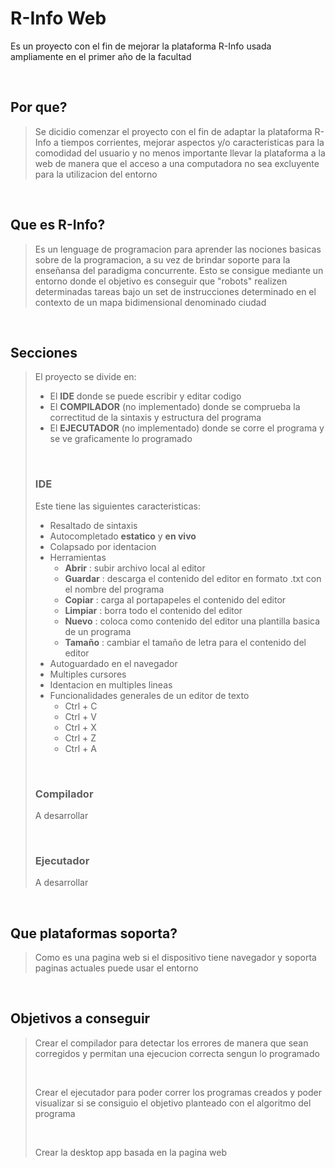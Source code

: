 ﻿# **R-Info Web**
Es un proyecto con el fin de mejorar la plataforma R-Info usada ampliamente en el primer año de la facultad

<br>

## **Por que?**
>Se dicidio comenzar el proyecto con el fin de adaptar la plataforma R-Info a tiempos corrientes, mejorar aspectos y/o caracteristicas para la comodidad del usuario y no menos importante llevar la plataforma a la web de manera que el acceso a una computadora no sea excluyente para la utilizacion del entorno

<br>

## **Que es R-Info?**
>Es un lenguage de programacion para aprender las nociones basicas sobre de la programacion, a su vez de brindar soporte para la enseñansa del paradigma concurrente. Esto se consigue mediante un entorno donde el objetivo es conseguir que "robots" realizen determinadas tareas bajo un set de instrucciones determinado en el contexto de un mapa bidimensional denominado ciudad

<br>

## **Secciones**
>El proyecto se divide en:
>- El **IDE** donde se puede escribir y editar codigo
>- El **COMPILADOR** (no implementado) donde se comprueba la correctitud de la sintaxis y estructura del programa
>- El **EJECUTADOR** (no implementado) donde se corre el programa y se ve graficamente lo programado
>
><br>
>
>### IDE
>Este tiene las siguientes caracteristicas:
>- Resaltado de sintaxis
>- Autocompletado **estatico** y **en vivo**
>- Colapsado por identacion
>- Herramientas
>   - **Abrir** : subir archivo local al editor
>   - **Guardar** : descarga el contenido del editor en   formato .txt con el nombre del programa
>    - **Copiar** : carga al portapapeles el contenido del editor
>    - **Limpiar** : borra todo el contenido del editor
>    - **Nuevo** : coloca como contenido del editor una plantilla basica de un programa
>    - **Tamaño** : cambiar el tamaño de letra para el contenido del editor
>- Autoguardado en el navegador
>- Multiples cursores
>- Identacion en multiples lineas
>- Funcionalidades generales de un editor de texto
>    - Ctrl + C
>    - Ctrl + V
>    - Ctrl + X
>    - Ctrl + Z
>    - Ctrl + A 
>
><br>
>
>### Compilador
>A desarrollar
>
><br>
>
>### Ejecutador
>A desarrollar

<br>

## **Que plataformas soporta?**
>Como es una pagina web si el dispositivo tiene navegador y soporta paginas actuales puede usar el entorno

<br>

## **Objetivos a conseguir**
> Crear el compilador para detectar los errores de manera que sean corregidos y permitan una ejecucion correcta sengun lo programado
>
><br>
>
> Crear el ejecutador para poder correr los programas creados y poder visualizar si se consiguio el objetivo planteado con el algoritmo del programa
>
><br>
>
> Crear la desktop app basada en la pagina web
